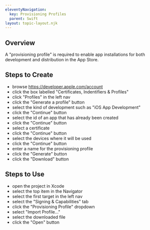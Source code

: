 ```yaml
---
eleventyNavigation:
  key: Provisioning Profiles
  parent: Swift
layout: topic-layout.njk
---
```


## Overview

A "provisioning profile" is required to enable app installations
for both development and distribution in the App Store.

## Steps to Create

- browse https://developer.apple.com/account
- click the box labelled "Certificates, Indentifiers & Profiles"
- click "Profiles" in the left nav
- click the "Generate a profile" button
- select the kind of development such as "iOS App Development"
- click the "Continue" button
- select the id of an app that has already been created
- click the "Continue" button
- select a certificate
- click the "Continue" button
- select the devices where it will be used
- click the "Continue" button
- enter a name for the provisioning profile
- click the "Generate" button
- click the "Download" button

## Steps to Use

- open the project in Xcode
- select the top item in the Navigator
- select the first target in the left nav
- select the "Signing & Capabilities" tab
- click the "Provisioning Profile" dropdown
- select "Import Profile..."
- select the downloaded file
- click the "Open" button
